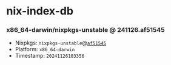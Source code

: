 # nix-index-db
### x86_64-darwin/nixpkgs-unstable @ 241126.af51545
- Nixpkgs: `nixpkgs-unstable`@[`af51545`](https://github.com/NixOS/nixpkgs/commit/af51545ec9a44eadf3fe3547610a5cdd882bc34e)
- Platform: `x86_64-darwin`
- Timestamp: `20241126103356`
